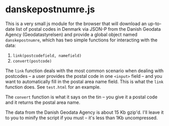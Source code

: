 # danskepostnumre.js

This is a very small js module for the browser that will download an up-to-date list of postal codes in Denmark via JSON-P from the Danish Geodata Agency (Geodatastyrelsen) and provide a global object named `danskepostnumre`, which has two simple functions for interacting with the data:

1. `link(postcodefield, namefield)`
2. `convert(postcode)`

The `link` function deals with the most common scenario when dealing with postcodes – a user provides the postal code in one `<input>` field – and you want to automatically fill in the postal area name field. This is what the `link` function does. See `test.html` for an example.

The `convert` function is what it says on the tin – you give it a postal code and it returns the postal area name.

The data from the Danish Geodata Agency is about 15 Kb gzip'd. I'll leave it to you to minify the script if you must – it's less than 1Kb uncompressed.

